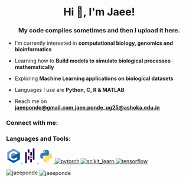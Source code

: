 <h1 align="center">Hi 👋, I'm Jaee!</h1>
<h3 align="center">My code compiles sometimes and then I upload it here.</h3>

- I’m currently interested in **computational biology, genomics and bioinformatics**

- Learning how to **Build models to simulate biological processes mathematically**

- Exploring **Machine Learning applications on biological datasets**

- Languages I use are **Python, C, R & MATLAB**

- Reach me on **jaeeponde@gmail.com,jaee.ponde_ug25@ashoka.edu.in**

<h3 align="left">Connect with me:</h3>
<p align="left">
</p>

<h3 align="left">Languages and Tools:</h3>
<p align="left"> <a href="https://www.cprogramming.com/" target="_blank" rel="noreferrer"> <img src="https://raw.githubusercontent.com/devicons/devicon/master/icons/c/c-original.svg" alt="c" width="40" height="40"/> </a> <a href="https://pandas.pydata.org/" target="_blank" rel="noreferrer"> <img src="https://raw.githubusercontent.com/devicons/devicon/2ae2a900d2f041da66e950e4d48052658d850630/icons/pandas/pandas-original.svg" alt="pandas" width="40" height="40"/> </a> <a href="https://www.python.org" target="_blank" rel="noreferrer"> <img src="https://raw.githubusercontent.com/devicons/devicon/master/icons/python/python-original.svg" alt="python" width="40" height="40"/> </a> <a href="https://pytorch.org/" target="_blank" rel="noreferrer"> <img src="https://www.vectorlogo.zone/logos/pytorch/pytorch-icon.svg" alt="pytorch" width="40" height="40"/> </a> <a href="https://scikit-learn.org/" target="_blank" rel="noreferrer"> <img src="https://upload.wikimedia.org/wikipedia/commons/0/05/Scikit_learn_logo_small.svg" alt="scikit_learn" width="40" height="40"/> </a> <a href="https://www.tensorflow.org" target="_blank" rel="noreferrer"> <img src="https://www.vectorlogo.zone/logos/tensorflow/tensorflow-icon.svg" alt="tensorflow" width="40" height="40"/> </a> </p>

<p><img align="left" src="https://github-readme-stats.vercel.app/api/top-langs?username=jaeeponde&show_icons=true&locale=en&layout=compact" alt="jaeeponde" /></p>

<p>&nbsp;<img align="center" src="https://github-readme-stats.vercel.app/api?username=jaeeponde&show_icons=true&locale=en" alt="jaeeponde" /></p>


